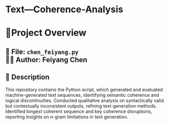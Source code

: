 # Text—Coherence-Analysis
# 📌Project Overview
📂 **File:** `chen_feiyang.py`  
👩‍💻 **Author:** Feiyang Chen  
---

## 📖 Description  
This repository contains the Python script, which generated and evaluated machine-generated text sequences, identifying semantic coherence and logical discontinuities.
Conducted qualitative analysis on syntactically valid but contextually inconsistent outputs, refining text-generation methods.
Identified longest coherent sequence and key coherence disruptions, reporting insights on n-gram limitations in text generation. 
